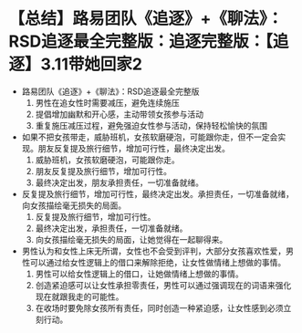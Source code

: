 # 【总结】路易团队《追逐》+《聊法》：RSD追逐最全完整版：追逐完整版：【追逐】3.11带她回家2

-   路易团队《追逐》+《聊法》：RSD追逐最全完整版
    1.  男性在追女性时需要减压，避免连续施压
    2.  提倡增加幽默和开心感，主动带领女孩参与活动
    3.  重复施压减压过程，避免强迫女性参与活动，保持轻松愉快的氛围
-   如果不把女孩带走，威胁班机，女孩软磨硬泡，可能跟你走，但不一定会实现。朋友反复提及旅行细节，增加可行性，最终决定出发。
    1.  威胁班机，女孩软磨硬泡，可能跟你走。
    2.  朋友反复提及旅行细节，增加可行性。
    3.  最终决定出发，朋友承担责任，一切准备就绪。
-   反复提及旅行细节，增加可行性，最终决定出发。承担责任，一切准备就绪，向女孩描绘毫无损失的局面。
    1.  反复提及旅行细节，增加可行性。
    2.  最终决定出发，承担责任，一切准备就绪。
    3.  向女孩描绘毫无损失的局面，让她觉得在一起聊得来。
-   男性认为和女性上床无所谓，女性也不会受到评判，大部分女孩喜欢性爱，男性可以通过给女性逻辑上的借口来解除拒绝，让女性做情绪上想做的事情。
    1.  男性可以给女性逻辑上的借口，让她做情绪上想做的事情。
    2.  创造紧迫感可以让女性承担零责任，男性可以通过强调现在的词语来强化现在就跟我走的可能性。
    3.  在收场时要免除女孩所有责任，同时创造一种紧迫感，让女性感到必须立刻行动。